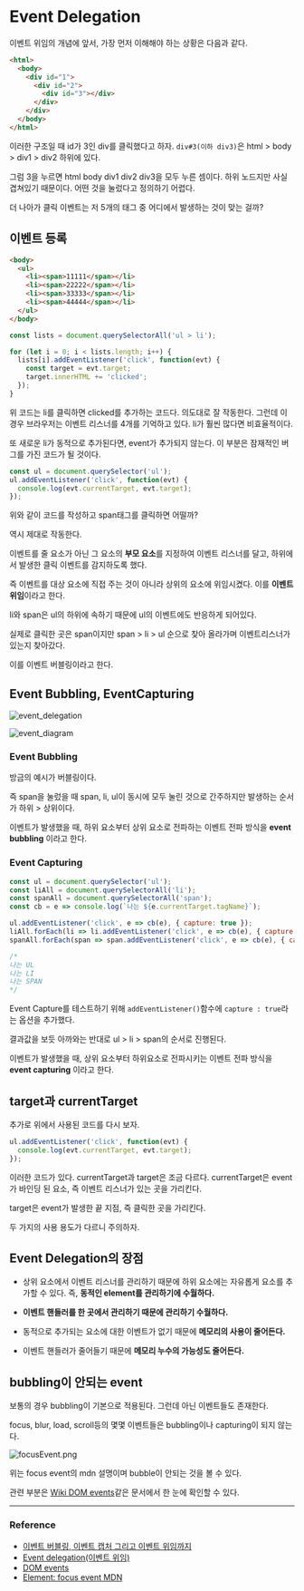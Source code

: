 # Event Delegation

이벤트 위임의 개념에 앞서, 가장 먼저 이해해야 하는 상황은 다음과 같다.

```html
<html>
  <body>
    <div id="1">
      <div id="2">
        <div id="3"></div>
      </div>
    </div>
  </body>
</html>
```

이러한 구조일 때 id가 3인 div를 클릭했다고 하자. `div#3(이하 div3)`은 html > body > div1 > div2 하위에 있다.

그럼 3을 누르면 html body div1 div2 div3을 모두 누른 셈이다. 하위 노드지만 사실 겹쳐있기 때문이다. 어떤 것을 눌렀다고 정의하기 어렵다.

더 나아가 클릭 이벤트는 저 5개의 태그 중 어디에서 발생하는 것이 맞는 걸까?

## 이벤트 등록

```html
<body>
  <ul>
    <li><span>11111</span></li>
    <li><span>22222</span></li>
    <li><span>33333</span></li>
    <li><span>44444</span></li>
  </ul>
</body>
```

```javascript
const lists = document.querySelectorAll('ul > li');

for (let i = 0; i < lists.length; i++) {
  lists[i].addEventListener('click', function(evt) {
    const target = evt.target;
    target.innerHTML += 'clicked';
  });
}
```

위 코드는 li를 클릭하면 clicked를 추가하는 코드다. 의도대로 잘 작동한다.
그런데 이 경우 브라우저는 이벤트 리스너를 4개를 기억하고 있다. li가 훨씬 많다면 비효율적이다.

또 새로운 li가 동적으로 추가된다면, event가 추가되지 않는다. 이 부분은 잠재적인 버그를 가진 코드가 될 것이다.

```javascript
const ul = document.querySelector('ul');
ul.addEventListener('click', function(evt) {
  console.log(evt.currentTarget, evt.target);
});
```

위와 같이 코드를 작성하고 span태그를 클릭하면 어떨까?

역시 제대로 작동한다.

이벤트를 줄 요소가 아닌 그 요소의 **부모 요소**를 지정하여 이벤트 리스너를 달고, 하위에서 발생한 클릭 이벤트를 감지하도록 했다.

즉 이벤트를 대상 요소에 직접 주는 것이 아니라 상위의 요소에 위임시켰다. 이를 **이벤트 위임**이라고 한다.

li와 span은 ul의 하위에 속하기 때문에 ul의 이벤트에도 반응하게 되어있다.

실제로 클릭한 곳은 span이지만 span > li > ul 순으로 찾아 올라가며 이벤트리스너가 있는지 찾아갔다.

이를 이벤트 버블링이라고 한다.

## Event Bubbling, EventCapturing

![event_delegation](https://user-images.githubusercontent.com/24724691/63207547-0c7b9880-c103-11e9-8548-efdc34c9c378.png)

![event_diagram](https://user-images.githubusercontent.com/24724691/63207546-0c7b9880-c103-11e9-9c5a-314bd828fae4.png)

### Event Bubbling

방금의 예시가 버블링이다.

즉 span을 눌렀을 때 span, li, ul이 동시에 모두 눌린 것으로 간주하지만 발생하는 순서가 하위 > 상위이다.

이벤트가 발생했을 때, 하위 요소부터 상위 요소로 전파하는 이벤트 전파 방식을 **event bubbling** 이라고 한다.

### Event Capturing

```javascript
const ul = document.querySelector('ul');
const liAll = document.querySelectorAll('li');
const spanAll = document.querySelectorAll('span');
const cb = e => console.log(`나는 ${e.currentTarget.tagName}`);

ul.addEventListener('click', e => cb(e), { capture: true });
liAll.forEach(li => li.addEventListener('click', e => cb(e), { capture: true }));
spanAll.forEach(span => span.addEventListener('click', e => cb(e), { capture: true }));

/*
나는 UL
나는 LI
나는 SPAN
*/
```

Event Capture를 테스트하기 위해 `addEventListener()`함수에 `capture : true`라는 옵션을 추가했다.

결과값을 보듯 아까와는 반대로 ul > li > span의 순서로 진행된다.

이벤트가 발생했을 때, 상위 요소부터 하위요소로 전파시키는 이벤트 전파 방식을 **event capturing** 이라고 한다.

## target과 currentTarget

추가로 위에서 사용된 코드를 다시 보자.

```javascript
ul.addEventListener('click', function(evt) {
  console.log(evt.currentTarget, evt.target);
});
```

이러한 코드가 있다. currentTarget과 target은 조금 다르다. currentTarget은 event가 바인딩 된 요소, 즉 이벤트 리스너가 있는 곳을 가리킨다.

target은 event가 발생한 끝 지점, 즉 클릭한 곳을 가리킨다.

두 가지의 사용 용도가 다르니 주의하자.

## Event Delegation의 장점

- 상위 요소에서 이벤트 리스너를 관리하기 때문에 하위 요소에는 자유롭게 요소를 추가할 수 있다. 즉, **동적인 element를 관리하기에 수월하다.**

- **이벤트 핸들러를 한 곳에서 관리하기 때문에 관리하기 수월하다.**

- 동적으로 추가되는 요소에 대한 이벤트가 없기 때문에 **메모리의 사용이 줄어든다.**

- 이벤트 핸들러가 줄어들기 때문에 **메모리 누수의 가능성도 줄어든다.**

## bubbling이 안되는 event

보통의 경우 bubbling이 기본으로 적용된다. 그런데 아닌 이벤트들도 존재한다.

focus, blur, load, scroll등의 몇몇 이벤트들은 bubbling이나 capturing이 되지 않는다.

![focusEvent.png](https://user-images.githubusercontent.com/24724691/63207869-967a3000-c108-11e9-9ee9-94ba1d1bb589.PNG)

위는 focus event의 mdn 설명이며 bubble이 안되는 것을 볼 수 있다.

관련 부분은 [Wiki DOM events](https://en.wikipedia.org/wiki/DOM_events#Events)같은 문서에서 한 눈에 확인할 수 있다.

---

### Reference

- [이벤트 버블링, 이벤트 캡처 그리고 이벤트 위임까지](https://joshua1988.github.io/web-development/javascript/event-propagation-delegation/)
- [Event delegation(이벤트 위임)](http://paiai.tistory.com/42)
- [DOM events](https://en.wikipedia.org/wiki/DOM_events#Events)
- [Element: focus event MDN](https://developer.mozilla.org/en-US/docs/Web/API/Element/focus_event)
